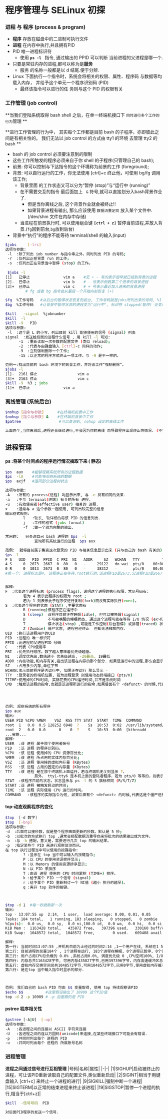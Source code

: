 # 程序管理与 **SELinux** 初探

### 进程  与  程序 (**process & program**) 

- **程序** 存放在磁盘中的二进制可执行文件
- **进程** 在内存中执行,并且拥有PID
- PID   唯一进程标识符
  - 使用 **`ps -l `** 指令,  通过输出的 PPID 可以判断 当前进程的父进程是哪一个.
- 只要是常驻内存的进程,都可以称为是**服务**
  - 服务 的名称一般都是以 d 结尾.便于分辨.
- Linux 下面执行一个指令时，系统会将相关的权限、属性、程序码 与数据等均载入内存， 并给予这个单元一个程序识别码 (PID) 
  - 最终该指令可以进行的任 务则与这个 PID 的权限有关 

### 工作管理 (**job control**) 

**当我们登陆系统取得 bash shell 之后，在单一终端机接口下 `同时进行多个工作的行为`管理  **

**进行工作管理的行为中， 其实每个工作都是目前 bash 的子程序，亦即彼此之间是有相关性的。 我们无法以 job control 的方式由 tty1 的环境 去管理 tty2 的 bash **

-  bash 的 job control 必须要注意到的限制 
  - 这些工作所触发的程序必须来自于你 shell 的子程序(只管理自己的 bash); 
  - 前景:  你可以控制与下达指令的这个环境称为前景的工作 (foreground); 
  - 背景:  可以自行运行的工作，你无法使用 [ctrl]+c 终止他，可使用 bg/fg 调用该工作; 
    - 背景里面 的工作状态又可以分为“暂停 (stop)”与“运行中 (running)” 
    - 在不需要交互的指令 最后面加上 ` &`  符号,就可以直接划分入bash背景作业了.
      - 但是当你离线之后, 这个背景作业就会被终止!!
      - 如果背景进程有输出, 那么应该使用 `数据流重定向`  放入某个文件中. (/dev/shm 文件在内存中存储)
    - 当进程在前景执行时, 可以使用组合键 **`[ctrl + z]`**  暂停当前进程,并放入背景.(`fg`回到前台,`bg`放到后台)
  - 背景中“执行”的程序不能等待 terminal/shell 的输入(input) 

```bash
$jobs     [-lrs]
选项与参数:
 -l  :除了列出 job number 与指令串之外，同时列出 PID 的号码;
 -r  :仅列出正在背景 run 的工作;
 -s  :仅列出正在背景当中暂停 (stop) 的工作。
 
 $jobs -l
[1]   已停止               vim a    #无 + - 号的表示很早就已经到背景的进程
[2]-  已停止               vim b    # - 号表示倒数第二个进来的背景进程
[3]+  已停止               vim c    # + 号表示最近加入进来的背景进程
         # fg 或者 bg 指令会从最后一个开始向前恢复 (+)
```

```bash
$fg  %工作号码   #从后台的暂停状态恢复到前台, 工作号码就是jobs所列出来的号码, %1 %2 %3 + - 之类的.(也可以不加), 这个时候 jobs的 + - 号会顺延, 倒是号码不会变化.
$bg  %工作号码   #让背景中暂停状态的进程变为"运行中", 标识符 stopped(暂停) 会变成 running(运行), 并且指令后面会出现 '&' 符号.
```

```bash
$kill   -signal  %jobnumber 
$kill  -l
$kill -9   PID
选项与参数:
 -l  :这个是 L 的小写，列出目前 kill 能够使用的信号 (signal) 列表
signal  :发送给后面的进程什么信号 , 用 kill -l 可知:
      -1  :重新读取一次参数的配置文件 (类似 reload);
      -2  :代表与由键盘输入 [ctrl]-c 同样的动作;
      -9  :立刻强制删除一个工作;
      -15 :以正常的程序方式终止一项工作。与 -9 是不一样的。

范例一:找出目前的 bash 环境下的背景工作，并将该工作“强制删除”。
$jobs -l
[1]-  2161 停止                  vim a
[3]+  2163 停止                  vim c
$kill -9  %3 ; jobs
[1]+  已停止               vim a

```

### 离线管理  (系统后台)

```bash
$nohup [指令与参数]      #在终端机前景中工作 
$nohup [指令与参数] &    #在终端机背景中工作
$patree                 #可以查询到, nohup 设定的离线工作

上面两个,当你离线后,进程还会继续进行,不会因为你的离线 而导致程序出现终止等情况. (不支持bash内置指令)
```



## 进程管理 

#### ps :将某个时间点的程序运行情况摘取下来  ( 静态)

```bash
$ps  aux    #能够观察系统所有的进程数据
$ps  -lA    #也能够观察系统的数据
$ps  axjf   #连同部分进程树状态

选项与参数:
-A   :所有的 process(进程) 均显示出来, 与 -e 具有相同的效果.
-a   :不与 terminal(终端) 有关的所有 进程.
-u   :有效使用者(effective user) 相关的 进程.
x    :通常与 a 这个参数一起使用, 可列出较完整的信息
输出格式规则:
		l   :较长, 较详细的将该 PID 的信息列出.
		j   :工作的格式 (jobs format)
		-f  :做一个较为完整的输出.

常用的:   只查询自己 bash 进程的 $ps  -l
		     查询所有系统运行的进程  $ps aux

范例:  就将目前属于集资这次登录的 PID 与相关信息显示出来 (只与自己的 bash 有关的)
$ps -l
F S   UID   PID  PPID  C PRI  NI   ADDR     SZ   WCHAN   TTY          TIME  CMD
4 S     0  2673  2667  0  80   0   -     29122   do_wai  pts/0    00:00:00  bash
0 R     0  3013  2673  0  80   0   -     38312   -       pts/0    00:00:00  ps
#第一个: 进程标志是4, 该程序正在等待,root执行的,该进程PID是2673,父进程PID是2667,CPU使用率是0,流程优先级是80(很低),调度优先级是0,正在运行不知道内存位置,占用 29122 字节内存,该程序正在等待,下达命令的终端接口为pts/0,占用CPU时间是0秒,执行的命令是 bash


解释:
F  :代表这个进程标志 (process flags)，说明这个进程的执行权限，常见号码有:
		若为 4 表示此程序的权限为 root ;
		若为 1 则表示此子程序仅进行复制(fork)而没有实际执行(exec)。
S  :代表这个程序的状态 (STAT) ,主要状态有
		R (running)该程序正在运行中
		S (sleep)  该程序目前正在睡眠(idle), 但可以被唤醒(signal)
		D          不可被唤醒的睡眠状态, 通过这个进程可能在等待 I/O 情况 (ex>打印 之类的)
		T          停止状态(stop) ,可能是工作控制(后台暂停) 或排错(traced) 状态.
		Z (Zombie) 僵尸状态, 进程已经终止  但却无法释放内存.
UID  :执行该进程用户的UID
PID  :进程的 唯一标识符
PPID :此进程的父进程PID 号码
C    :代表 CPU使用率
PRI  :优先执行顺序。数字越大意味着优先级越低。
NI   :调度优先级,数值越小 优先级越高, -20最高, 19最低
ADDR :内核功能,和内存有关,指出该进程在内存的那个部分. 如果是运行中的进程,那么会显示 - 
SZ   :占用多少内存,单位字节
WCHAN:表示目前程序是否运行中, 如果正在运行 那么显示 - 
TTY  :登录者的终端机位置, 若为远程登录 则使用动态终端接口 (pts/n)
TIIME:使用掉的CPU时间, 实际花费的CPU运行时间,并不是系统时间
CMD  :触发该进程的指令,也就是该进程所运行的指令.如果后面有个 <defunct> 的时候,代表这是个僵尸进程




范例: 观察系统的所有程序
$ps aux
输出:
USER PID %CPU %MEM    VSZ  RSS TTY STAT  START  TIME  COMMAND
root  1   0.0  0.5 128252 6948  ?    Ss  10:53  0:02  /usr/lib/systemd/systemd --s
root  2   0.0  0.0      0    0  ?    S   10:53  0:00  [kthreadd
...省略...
解释:
USER  :该 进程 属于那个使用者帐号
PID   :该 进程 的程序识别码。
%CPU  :该 进程 使用掉的 CPU 资源百分比;
%MEM  :该 进程 所占用的实体内存百分比;
VSZ   :该 进程 使用掉的虚拟内存量 (KBytes)
RSS   :该 进程 占用的固定的内存量 (KBytes)
TTY   :该 进程 是在那个终端机上面运行，若与终端机无关则显示 ?，
			 另外， tty1-tty6 是本机上面的登陆者程序，若为 pts/0 等等的，则表示为由网络连接进主机的程序。 
STAT  :该程序目前的状态，状态显示与 ps -l 的 S 旗标相同 (R/S/T/Z)
START :该 进程 被触发启动的时间;
TIME  :该 进程 实际使用 CPU 运行的时间。 
COMMAND   :该程序的实际指令为何, 如果后面有个 <defunct> 的时候,代表这是个僵尸进程
```



#### top:动态观察程序的变化

```bash
$top  [-d 数字] 
$top  [-bnp]
选项与参数:
-d  :后面可以接秒数，就是整个程序画面更新的秒数。默认是 5 秒;
-b  :以批次的方式执行 top ,通常会搭配数据流重导向来将批次的结果输出成为文件。
-n  :与 -b 搭配，意义是，需要进行几次 top 的输出结果。
-p  :指定某些个 PID 来进行观察监测而已。
在 top 执行过程当中可以使用的按键指令:
		? :显示在 top 当中可以输入的按键指令;
		P :以 CPU 的使用资源排序显示;
		M :以 Memory 的使用资源排序显示;
		N :以 PID 来排序
		T :由该 进程 使用的 CPU 时间累积 (TIME+) 排序。
		k :给予某个 PID 一个信号 (signal)
		r :给予某个 PID 重新制订一个 NI值 (越小 执行的越早)。
		q :离开 top 软件的按键。



$top -d 1  #每一秒就刷新一次
输出:
top - 13:07:55 up  2:14,  1 user,  load average: 0.00, 0.01, 0.05
Tasks: 184 total,   1 running, 183 sleeping,   0 stopped,   0 zombie
%Cpu(s):  0.0 us,  0.0 sy,  0.0 ni,100.0 id,  0.0 wa,  0.0 hi,  0.0 si,  0.0 st
KiB Mem :  1163428 total,   435872 free,   397396 used,   330160 buff/cache
KiB Swap:  1048572 total,  1048572 free,        0 used.   609408 avail Mem

解释:
第一行: 当前时间13:07:55 ,开机到目前为止经过的时间2:14 ,1一个用户在线, 系统在1 5 15分钟的平均负载.
第二行: 目前进程的总量184个 , 1个进程在运行, 183个进程在睡眠, 0个进程已暂停, 0个僵尸和孤儿进程.
第三行: 用户占用CPU总负载的 0.0% ,系统占用0.0%, 调度优先级 0 ,CPU空闲100%, I/O等待0.0
第四行: 内存总共1163428字节, 可用内存435827字节,已用397396字节，内存高速缓冲区总共330160字节.
第五行: 虚拟内存交换空间总共1048572字节,可用1048572字节,已用0字节,使用虚拟内存缓冲区609408字节.
第六行: 是在top 当中输入指令时显示的部分.



范例: 我们自己的 bash PID 可由 $$ 变量取得, 使用 top 持续观察该PID
$echo $$          #这里假设输出了 10909 这个PID值
top -d 2 -p 10909 # -p 后面跟的是 PID
```

#### pstree 程序相关性
```bash
$pstree [-A|U]  [-up]
选项与参数:
-A   :各进程之间的连接以 ASCII 字符来连接
-U   :各进程之间的连以万国码(unicode)来连接,在某些终端接口下可能会有错误.
-p   :并同时列出每个 进程的 PID
-u   :并同时列出每个 进程的 所属账号名称
```


### 进程管理
**进程之间通过信号进行互相管理**
|号码|名称|属性|
|-|-|
|1|SIGHUP|启动被终止的进程，可让该PID重新读取自己的配置文件,类似重新启动|
|2|SIGINT|相当于用键盘输入 [ctrl+c] 来终止一个进程的进行|
|9|SIGKILL|强制中断一个进程|
|15|SIGTERM|以正常的结束进程来终止该进程|
|19|SIGSTOP|暂停一个进程的执行,相当于[ctrl+z]|
```bash
$kill  -信号号码  PID

对后面PID程序的发送一个信号.


```

